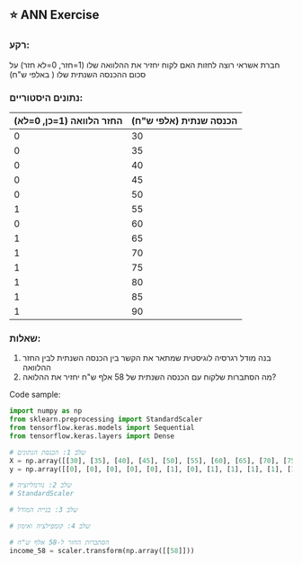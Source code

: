 ## ⭐ ANN Exercise 

### רקע:

חברת אשראי רוצה לחזות האם לקוח יחזיר את ההלוואה שלו (1=חזר, 0=לא חזר) על סכום ההכנסה השנתית שלו ( באלפי ש"ח)

### נתונים היסטוריים:

| החזר הלוואה (1=כן, 0=לא) | הכנסה שנתית (אלפי ש"ח) |
| ------------------------ | ---------------------- |
| 0                        | 30                     |
| 0                        | 35                     |
| 0                        | 40                     |
| 0                        | 45                     |
| 0                        | 50                     |
| 1                        | 55                     |
| 0                        | 60                     |
| 1                        | 65                     |
| 1                        | 70                     |
| 1                        | 75                     |
| 1                        | 80                     |
| 1                        | 85                     |
| 1                        | 90                     |

### שאלות:

1. בנה מודל רגרסיה לוגיסטית שמתאר את הקשר בין הכנסה השנתית לבין החזר ההלוואה  
2. מה הסתברות שלקוח עם הכנסה השנתית של 58 אלף ש"ח יחזיר את ההלואה?

Code sample:

```python
import numpy as np
from sklearn.preprocessing import StandardScaler
from tensorflow.keras.models import Sequential
from tensorflow.keras.layers import Dense

# שלב 1: הכנסת הנתונים
X = np.array([[30], [35], [40], [45], [50], [55], [60], [65], [70], [75], [80], [85], [90]], dtype=float)
y = np.array([[0], [0], [0], [0], [0], [1], [0], [1], [1], [1], [1], [1], [1]], dtype=float)

# שלב 2: נורמליזציה
# StandardScaler

# שלב 3: בניית המודל

# שלב 4: קומפילציה ואימון

# הסתברות החזר ל-58 אלף ש"ח
income_58 = scaler.transform(np.array([[58]]))

```
